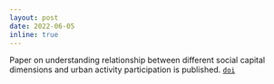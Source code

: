 ```yaml
---
layout: post
date: 2022-06-05
inline: true
---
```


Paper on understanding relationship between different social capital dimensions and urban activity participation is published. [`doi`](https://doi.org/10.1016/j.trip.2022.100629)
